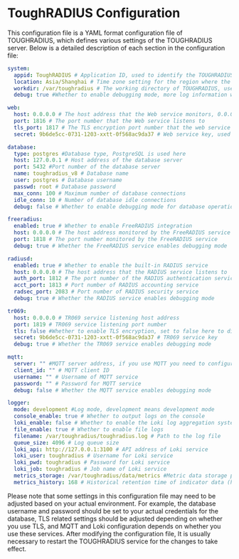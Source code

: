 # ToughRADIUS Configuration

This configuration file is a YAML format configuration file of TOUGHRADIUS, which defines various settings of the TOUGHRADIUS server. Below is a detailed description of each section in the configuration file:

```yml
system:
  appid: ToughRADIUS # Application ID, used to identify the TOUGHRADIUS instance
  location: Asia/Shanghai # Time zone setting for the region where the server is located
  workdir: /var/toughradius # The working directory of TOUGHRADIUS, used to store logs, data files, etc.
  debug: true #Whether to enable debugging mode, more log information will be output when enabled.

web:
  host: 0.0.0.0 # The host address that the Web service monitors, 0.0.0.0 means monitoring all network interfaces
  port: 1816 # The port number that the Web service listens to
  tls_port: 1817 # The TLS encryption port number that the web service listens to
  secret: 9b6de5cc-0731-1203-xxtt-0f568ac9da37 # Web service key, used for encryption and other security-related operations

database:
  type: postgres #Database type, PostgreSQL is used here
  host: 127.0.0.1 # Host address of the database server
  port: 5432 #Port number of the database server
  name: toughradius_v8 # Database name
  user: postgres # Database username
  passwd: root # Database password
  max_conn: 100 # Maximum number of database connections
  idle_conn: 10 # Number of database idle connections
  debug: false # Whether to enable debugging mode for database operations

freeradius:
  enabled: true # Whether to enable FreeRADIUS integration
  host: 0.0.0.0 # The host address monitored by the FreeRADIUS service
  port: 1818 # The port number monitored by the FreeRADIUS service
  debug: true # Whether the FreeRADIUS service enables debugging mode

radiusd:
  enabled: true # Whether to enable the built-in RADIUS service
  host: 0.0.0.0 # The host address that the RADIUS service listens to
  auth_port: 1812 # The port number of the RADIUS authentication service
  acct_port: 1813 # Port number of RADIUS accounting service
  radsec_port: 2083 # Port number of RADIUS security service
  debug: true # Whether the RADIUS service enables debugging mode

tr069:
  host: 0.0.0.0 # TR069 service listening host address
  port: 1819 # TR069 service listening port number
  tls: false #Whether to enable TLS encryption, set to false here to disable it
  secret: 9b6de5cc-0731-1203-xxtt-0f568ac9da37 # TR069 service key
  debug: true # Whether the TR069 service enables debugging mode

mqtt:
  server: "" #MQTT server address, if you use MQTT you need to configure it
  client_id: "" # MQTT client ID
  username: "" # Username of MQTT service
  password: "" # Password for MQTT service
  debug: false # Whether the MQTT service enables debugging mode

logger:
  mode: development #Log mode, development means development mode
  console_enable: true # Whether to output logs on the console
  loki_enable: false # Whether to enable the Loki log aggregation system
  file_enable: true # Whether to enable file logs
  filename: /var/toughradius/toughradius.log # Path to the log file
  queue_size: 4096 # Log queue size
  loki_api: http://127.0.0.1:3100 # API address of Loki service
  loki_user: toughradius # Username for Loki service
  loki_pwd: toughradius # Password for Loki service
  loki_job: toughradius # Job name of Loki service
  metrics_storage: /var/toughradius/data/metrics #Metric data storage path
  metrics_history: 168 # Historical retention time of indicator data (hours)
```

Please note that some settings in this configuration file may need to be adjusted based on your actual environment. For example, the database username and password should be set to your actual credentials for the database,
TLS related settings should be adjusted depending on whether you use TLS, and MQTT and Loki configuration depends on whether you use these services. After modifying the configuration file,
It is usually necessary to restart the TOUGHRADIUS service for the changes to take effect.